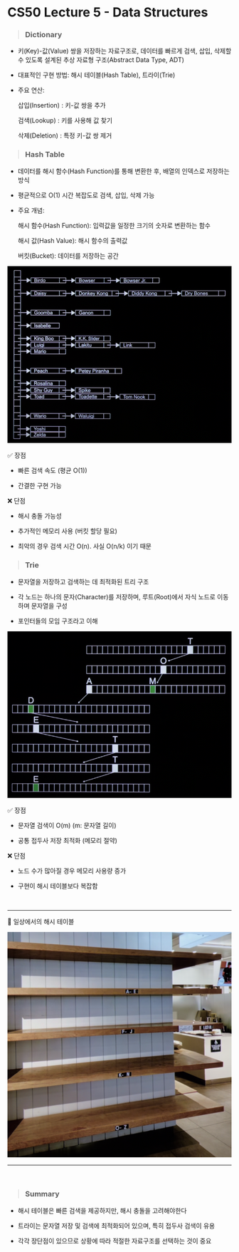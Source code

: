 # CS50 Lecture 5 - Data Structures

> ### Dictionary

- 키(Key)-값(Value) 쌍을 저장하는 자료구조로, 데이터를 빠르게 검색, 삽입, 삭제할 수 있도록 설계된 추상 자료형 구조(Abstract Data Type, ADT)

- 대표적인 구현 방법: 해시 테이블(Hash Table), 트라이(Trie)

- 주요 연산:

    삽입(Insertion) : 키-값 쌍을 추가

    검색(Lookup) : 키를 사용해 값 찾기

    삭제(Deletion) : 특정 키-값 쌍 제거

> ### Hash Table

- 데이터를 해시 함수(Hash Function)를 통해 변환한 후, 배열의 인덱스로 저장하는 방식

- 평균적으로 O(1) 시간 복잡도로 검색, 삽입, 삭제 가능

- 주요 개념:

    해시 함수(Hash Function): 입력값을 일정한 크기의 숫자로 변환하는 함수

    해시 값(Hash Value): 해시 함수의 출력값

    버킷(Bucket): 데이터를 저장하는 공간

![image](https://raw.githubusercontent.com/Y00CHAN/Images/refs/heads/master/%E1%84%89%E1%85%B3%E1%84%8F%E1%85%B3%E1%84%85%E1%85%B5%E1%86%AB%E1%84%89%E1%85%A3%E1%86%BA%202025-03-06%20%E1%84%8B%E1%85%A9%E1%84%92%E1%85%AE%208.18.36.png)

✅ 장점

- 빠른 검색 속도 (평균 O(1))

- 간결한 구현 가능

❌ 단점

- 해시 충돌 가능성

- 추가적인 메모리 사용 (버킷 할당 필요)

- 최악의 경우 검색 시간 O(n). 사실 O(n/k) 이기 때문

> ### Trie 

- 문자열을 저장하고 검색하는 데 최적화된 트리 구조

- 각 노드는 하나의 문자(Character)를 저장하며, 루트(Root)에서 자식 노드로 이동하며 문자열을 구성

- 포인터들의 모임 구조라고 이해

![image](https://raw.githubusercontent.com/Y00CHAN/Images/refs/heads/master/%E1%84%89%E1%85%B3%E1%84%8F%E1%85%B3%E1%84%85%E1%85%B5%E1%86%AB%E1%84%89%E1%85%A3%E1%86%BA%202025-03-06%20%E1%84%8B%E1%85%A9%E1%84%92%E1%85%AE%208.19.03.png)

✅ 장점

- 문자열 검색이 O(m) (m: 문자열 길이)

- 공통 접두사 저장 최적화 (메모리 절약)

❌ 단점

- 노드 수가 많아질 경우 메모리 사용량 증가

- 구현이 해시 테이블보다 복잡함

<br>

---
🔽 일상에서의 해시 테이블


![image](https://raw.githubusercontent.com/Y00CHAN/Images/refs/heads/master/%E1%84%89%E1%85%B3%E1%84%8F%E1%85%B3%E1%84%85%E1%85%B5%E1%86%AB%E1%84%89%E1%85%A3%E1%86%BA%202025-03-06%20%E1%84%8B%E1%85%A9%E1%84%92%E1%85%AE%208.20.30.png)

---
<br>

> ### Summary

- 해시 테이블은 빠른 검색을 제공하지만, 해시 충돌을 고려해야한다

- 트라이는 문자열 저장 및 검색에 최적화되어 있으며, 특히 접두사 검색이 유용

- 각각 장단점이 있으므로 상황에 따라 적절한 자료구조를 선택하는 것이 중요


